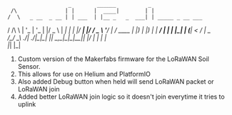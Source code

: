                        _        ______          _                 
     /\               | |      |  ____|        | |                
    /  \   _ __  _ __ | | ___  | |__ _   _  ___| | _____ _ __ ___ 
   / /\ \ | '_ \| '_ \| |/ _ \ |  __| | | |/ __| |/ / _ \ '__/ __|
  / ____ \| |_) | |_) | |  __/ | |  | |_| | (__|   <  __/ |  \__ \
 /_/    \_\ .__/| .__/|_|\___| |_|   \__,_|\___|_|\_\___|_|  |___/
          | |   | |                                               
          |_|   |_|                                               

1. Custom version of the Makerfabs firmware for the LoRaWAN Soil Sensor. 
2. This allows for use on Helium and PlatformIO
3. Also added Debug button when held will send LoRaWAN packet or LoRaWAN join
4. Added better LoRaWAN join logic so it doesn't join everytime it tries to uplink
